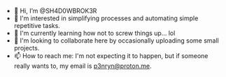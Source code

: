 - 👋 Hi, I’m @SH4D0WBROK3R
- 👀 I'm interested in simplifying processes and automating simple repetitive tasks.
- 🌱 I'm currently learning how not to screw things up... lol
- 💞️ I'm looking to collaborate here by occasionally uploading some small projects.
- 📫 How to reach me: I'm not expecting it to happen, but if someone really wants to, my email is p3nryn@proton.me.

<!---
SH4D0WBROK3R/SH4D0WBROK3R is a ✨ special ✨ repository because its `README.md` (this file) appears on your GitHub profile.
You can click the Preview link to take a look at your changes.
--->
